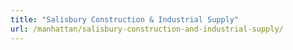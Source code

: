 ```yaml
---
title: "Salisbury Construction & Industrial Supply"
url: /manhattan/salisbury-construction-and-industrial-supply/
---
```


